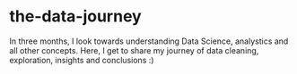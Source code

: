 # the-data-journey

In three months, I look towards understanding Data Science, analystics and all other concepts.
Here, I get to share my journey of data cleaning, exploration, insights and conclusions :)
